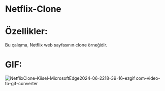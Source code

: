 # Netflix-Clone

# Özellikler:
Bu çalışma, Netflix web sayfasının clone örneğidir.

# GIF: 
![NetflixClone-Kiisel-MicrosoftEdge2024-06-2218-39-16-ezgif com-video-to-gif-converter](https://github.com/banuskya/Netflix-Clone/assets/170263803/6bd3d47e-2eee-4df5-a150-9087a5c70671)
